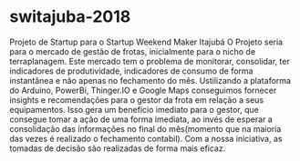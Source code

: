 # switajuba-2018
Projeto de Startup para o Startup Weekend Maker Itajubá
O Projeto seria para o mercado de gestão de frotas, inicialmente para o nicho de terraplanagem. Este mercado tem o problema de monitorar, consolidar, ter indicadores de produtividade, indicadores de consumo de forma instantânea e não apenas no fechamento do mês.
Ustilizando a plataforma do Arduino, PowerBi, Thinger.IO e Google Maps conseguimos fornecer insights e recomendações para o gestor da frota em relação a seus equipamentos.
Isso gera um beneficio imediato para o gestor, que consegue tomar a ação de uma forma imediata, ao invés de esperar a consolidação das informações no final do mês(momento que na maioria das vezes é realizado o fechamento contabil).
Com a nossa iniciativa, as tomadas de decisão são realizadas de forma mais eficaz.

